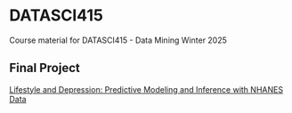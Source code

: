 # DATASCI415
Course material for DATASCI415 - Data Mining Winter 2025

## Final Project
[Lifestyle and Depression: Predictive Modeling and Inference with NHANES Data](https://github.com/CJHJW/DATASCI415/blob/bd3ddacfb5249e9140bc5379874af8bf18cba8e3/project/Final%20Project/DATASCI415%20Project%20Report.pdf)
